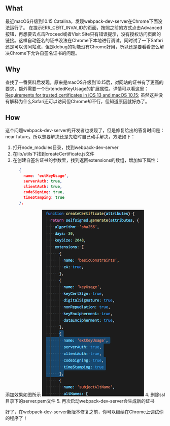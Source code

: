 ## What
最近macOS升级到10.15 Catalina，发现webpack-dev-server在Chrome下面没法运行了。
在提示ERR_CERT_INVALID的页面，按照之前的方式点击Advanced按钮，再想要去点击Proceed或者Visit Site只有错误提示，没有授权访问页面的链接。这样自动签名的证书没法在Chrome下本地进行调试。同时试了一下Safari还是可以访问站点，但是debug的功能没有Chrome好用，所以还是要看看怎么解决Chrome下允许自签名证书的问题。

## Why
查找了一番资料后发现，原来是macOS升级到10.15后，对网站的证书有了更高的要求，额外需要一个ExtendedKeyUsage的扩展属性。详情可以看这里：[Requirements for trusted certificates in iOS 13 and macOS 10.15](https://support.apple.com/en-us/HT210176); 虽然这并没有解释为什么Safari还可以访问但Chrome却不行，但知道原因就好办了。

## How
这个问题webpack-dev-server的开发者也发现了，但是修复给出的答复时间是：near future。所以想要解决还是先临时自己动手解决，方法如下：

1. 打开node_modules目录，找到webpack-dev-server
2. 在lib/utils下找到createCertificate.js文件
3. 在创建自签名证书的参数里，找到返回extensions的数组，增加如下属性：
``` json
      {
        name: 'extKeyUsage',
        serverAuth: true,
        clientAuth: true,
        codeSigning: true,
        timeStamping: true
      },
```
添加效果如图所示
![createCertificate](/img/webpack-dev-server-createCertificate.png)
4. 删除ssl目录下的server.pem文件
5. 再次启动webpack-dev-server会生成新的证书

好了，在webpack-dev-server新版本修复之前，你可以继续在Chrome上调试你的程序了！